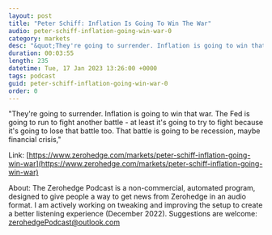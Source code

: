 ```yaml
---
layout: post
title: "Peter Schiff: Inflation Is Going To Win The War"
audio: peter-schiff-inflation-going-win-war-0
category: markets
desc: "&quot;They're going to surrender. Inflation is going to win that war. The Fed is going to run to fight another battle - at least it's going to try to fight because it's going to lose that battle too. That battle is going to be recession, maybe financial crisis,&quot;"
duration: 00:03:55
length: 235
datetime: Tue, 17 Jan 2023 13:26:00 +0000
tags: podcast
guid: peter-schiff-inflation-going-win-war-0
order: 0
---
```

&quot;They're going to surrender. Inflation is going to win that war. The Fed is going to run to fight another battle - at least it's going to try to fight because it's going to lose that battle too. That battle is going to be recession, maybe financial crisis,&quot;

Link: [https://www.zerohedge.com/markets/peter-schiff-inflation-going-win-war](https://www.zerohedge.com/markets/peter-schiff-inflation-going-win-war)

About: The Zerohedge Podcast is a non-commercial, automated program, designed to give people a way to get news from Zerohedge in an audio format.  I am actively working on tweaking and improving the setup to create a better listening experience (December 2022).  Suggestions are welcome: [zerohedgePodcast@outlook.com](mailto:zerohedgePodcast@outlook.com)